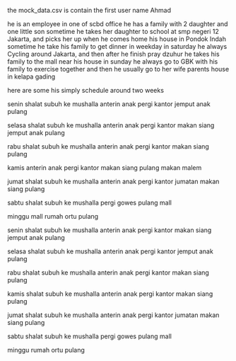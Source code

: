 the mock_data.csv  is contain the first user name Ahmad

he is an employee in one of scbd office
he has a family with 2 daughter and one little son
sometime he takes her daughter to school at smp negeri 12 Jakarta, and picks her up when he comes home
his house in Pondok Indah
sometime he take his family to get dinner in weekday
in saturday he always Cycling around Jakarta, and then after he finish pray dzuhur he takes his family to the mall near his house
in sunday he always go to GBK with his family to exercise together
and then he usually go to her wife parents house in kelapa gading

here are some his simply schedule around two weeks

senin
shalat subuh ke mushalla
anterin anak
pergi kantor
jemput anak
pulang

selasa
shalat subuh ke mushalla
anterin anak
pergi kantor
makan siang
jemput anak
pulang

rabu
shalat subuh ke mushalla
anterin anak
pergi kantor
makan siang
pulang

kamis
anterin anak
pergi kantor
makan siang
pulang
makan malem

jumat
shalat subuh ke mushalla
anterin anak
pergi kantor
jumatan
makan siang
pulang


sabtu
shalat subuh ke mushalla
pergi gowes
pulang
mall

minggu
mall
rumah ortu
pulang

senin
shalat subuh ke mushalla
anterin anak
pergi kantor
makan siang
jemput anak
pulang

selasa
shalat subuh ke mushalla
anterin anak
pergi kantor
jemput anak
pulang

rabu
shalat subuh ke mushalla
anterin anak
pergi kantor
makan siang
pulang

kamis
shalat subuh ke mushalla
anterin anak
pergi kantor
makan siang
pulang

jumat
shalat subuh ke mushalla
anterin anak
pergi kantor
jumatan
makan siang
pulang

sabtu
shalat subuh ke mushalla
pergi gowes
pulang
mall

minggu
rumah ortu
pulang



